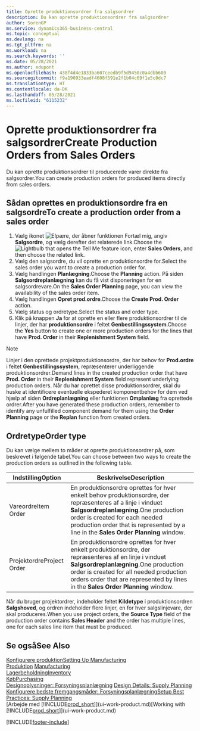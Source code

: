 ```yaml
---
title: Oprette produktionsordrer fra salgsordrer
description: Du kan oprette produktionsordrer fra salgsordrer
author: SorenGP
ms.service: dynamics365-business-central
ms.topic: conceptual
ms.devlang: na
ms.tgt_pltfrm: na
ms.workload: na
ms.search.keywords: ''
ms.date: 05/28/2021
ms.author: edupont
ms.openlocfilehash: 438f4d4e1833ba607ceedb9f5d9450c0a4dbb680
ms.sourcegitcommit: f9a190933eadf4608f591e2f1b04c69f1e5c0dc7
ms.translationtype: HT
ms.contentlocale: da-DK
ms.lasthandoff: 05/28/2021
ms.locfileid: "6115232"
---
```

# <a name="create-production-orders-from-sales-orders"></a><span data-ttu-id="4544f-103">Oprette produktionsordrer fra salgsordrer</span><span class="sxs-lookup"><span data-stu-id="4544f-103">Create Production Orders from Sales Orders</span></span>
<span data-ttu-id="4544f-104">Du kan oprette produktionsordrer til producerede varer direkte fra salgsordrer.</span><span class="sxs-lookup"><span data-stu-id="4544f-104">You can create production orders for produced items directly from sales orders.</span></span>  

## <a name="to-create-a-production-order-from-a-sales-order"></a><span data-ttu-id="4544f-105">Sådan oprettes en produktionsordre fra en salgsordre</span><span class="sxs-lookup"><span data-stu-id="4544f-105">To create a production order from a sales order</span></span>  

1.  <span data-ttu-id="4544f-106">Vælg ikonet ![Elpære, der åbner funktionen Fortæl mig](media/ui-search/search_small.png "Fortæl mig, hvad du vil foretage dig"), angiv **Salgsordre**, og vælg derefter det relaterede link.</span><span class="sxs-lookup"><span data-stu-id="4544f-106">Choose the ![Lightbulb that opens the Tell Me feature](media/ui-search/search_small.png "Tell me what you want to do") icon, enter **Sales Orders**, and then choose the related link.</span></span>  
2.  <span data-ttu-id="4544f-107">Vælg den salgsordre, du vil oprette en produktionsordre for.</span><span class="sxs-lookup"><span data-stu-id="4544f-107">Select the sales order you want to create a production order for.</span></span>  
3.  <span data-ttu-id="4544f-108">Vælg handlingen **Planlægning**.</span><span class="sxs-lookup"><span data-stu-id="4544f-108">Choose the **Planning** action.</span></span> <span data-ttu-id="4544f-109">På siden **Salgsordreplanlægning** kan du få vist disponeringen for en salgsordrevare.</span><span class="sxs-lookup"><span data-stu-id="4544f-109">On the **Sales Order Planning** page, you can view the availability of the sales order item.</span></span>  
4.  <span data-ttu-id="4544f-110">Vælg handlingen **Opret prod.ordre**.</span><span class="sxs-lookup"><span data-stu-id="4544f-110">Choose the **Create Prod. Order** action.</span></span>  
5.  <span data-ttu-id="4544f-111">Vælg status og ordretype.</span><span class="sxs-lookup"><span data-stu-id="4544f-111">Select the status and order type.</span></span>  
6.  <span data-ttu-id="4544f-112">Klik på knappen **Ja** for at oprette en eller flere produktionsordrer til de linjer, der har **produktionsordre** i feltet **Genbestillingssystem**.</span><span class="sxs-lookup"><span data-stu-id="4544f-112">Choose the **Yes** button to create one or more production orders for the lines that have **Prod. Order** in their **Replenishment System** field.</span></span>


> [!NOTE]  
> <span data-ttu-id="4544f-113">Linjer i den oprettede projektproduktionsordre, der har behov for **Prod.ordre** i feltet **Genbestillingssystem**, repræsenterer underliggende produktionsordrer.</span><span class="sxs-lookup"><span data-stu-id="4544f-113">Demand lines in the created production order that have **Prod. Order** in their **Replenishment System** field represent underlying production orders.</span></span> <span data-ttu-id="4544f-114">Når du har oprettet disse produktionsordrer, skal du huske at identificere eventuelle ekspederet komponentbehov for dem ved hjælp af siden **Ordreplanlægning** eller funktionen **Omplanlæg** fra oprettede ordrer.</span><span class="sxs-lookup"><span data-stu-id="4544f-114">After you have generated these production orders, remember to identify any unfulfilled component demand for them using the **Order Planning** page or the **Replan** function from created orders.</span></span> 

## <a name="order-type"></a><span data-ttu-id="4544f-115">Ordretype</span><span class="sxs-lookup"><span data-stu-id="4544f-115">Order type</span></span>  
<span data-ttu-id="4544f-116">Du kan vælge mellem to måder at oprette produktionsordrer på, som beskrevet i følgende tabel.</span><span class="sxs-lookup"><span data-stu-id="4544f-116">You can choose between two ways to create the production orders as outlined in the following table.</span></span>

|<span data-ttu-id="4544f-117">Indstilling</span><span class="sxs-lookup"><span data-stu-id="4544f-117">Option</span></span>|<span data-ttu-id="4544f-118">Beskrivelse</span><span class="sxs-lookup"><span data-stu-id="4544f-118">Description</span></span>|
|------|-----------|
|<span data-ttu-id="4544f-119">Vareordre</span><span class="sxs-lookup"><span data-stu-id="4544f-119">Item Order</span></span>|<span data-ttu-id="4544f-120">En produktionsordre oprettes for hver enkelt behov produktionsordre, der repræsenteres af a linje i vinduet **Salgsordreplanlægning**.</span><span class="sxs-lookup"><span data-stu-id="4544f-120">One production order is created for each needed production order that is represented by a line in the **Sales Order Planning** window.</span></span>|
|<span data-ttu-id="4544f-121">Projektordre</span><span class="sxs-lookup"><span data-stu-id="4544f-121">Project Order</span></span>|<span data-ttu-id="4544f-122">En produktionsordre oprettes for hver enkelt produktionsordre, der repræsenteres af en linje i vinduet **Salgsordreplanlægning**.</span><span class="sxs-lookup"><span data-stu-id="4544f-122">One production order is created for all needed production orders order that are represented by lines in the **Sales Order Planning** window.</span></span> |

<span data-ttu-id="4544f-123">Når du bruger projektordrer, indeholder feltet **Kildetype** i produktionsordren **Salgshoved**, og ordren indeholder flere linjer, en for hver salgslinjevare, der skal produceres.</span><span class="sxs-lookup"><span data-stu-id="4544f-123">When you use project orders, the **Source Type** field of the production order contains **Sales Header** and the order has multiple lines, one for each sales line item that must be produced.</span></span>  


## <a name="see-also"></a><span data-ttu-id="4544f-124">Se også</span><span class="sxs-lookup"><span data-stu-id="4544f-124">See Also</span></span>  
[<span data-ttu-id="4544f-125">Konfigurere produktion</span><span class="sxs-lookup"><span data-stu-id="4544f-125">Setting Up Manufacturing</span></span>](production-configure-production-processes.md)  
<span data-ttu-id="4544f-126">[Produktion](production-manage-manufacturing.md)  </span><span class="sxs-lookup"><span data-stu-id="4544f-126">[Manufacturing](production-manage-manufacturing.md)  </span></span>  
[<span data-ttu-id="4544f-127">Lagerbeholdning</span><span class="sxs-lookup"><span data-stu-id="4544f-127">Inventory</span></span>](inventory-manage-inventory.md)  
[<span data-ttu-id="4544f-128">Køb</span><span class="sxs-lookup"><span data-stu-id="4544f-128">Purchasing</span></span>](purchasing-manage-purchasing.md)  
<span data-ttu-id="4544f-129">[Designoplysninger: Forsyningsplanlægning](design-details-supply-planning.md) </span><span class="sxs-lookup"><span data-stu-id="4544f-129">[Design Details: Supply Planning](design-details-supply-planning.md) </span></span>  
[<span data-ttu-id="4544f-130">Konfigurere bedste fremgangsmåder: Forsyningsplanlægning</span><span class="sxs-lookup"><span data-stu-id="4544f-130">Setup Best Practices: Supply Planning</span></span>](setup-best-practices-supply-planning.md)  
<span data-ttu-id="4544f-131">[Arbejde med [!INCLUDE[prod_short](includes/prod_short.md)]](ui-work-product.md)</span><span class="sxs-lookup"><span data-stu-id="4544f-131">[Working with [!INCLUDE[prod_short](includes/prod_short.md)]](ui-work-product.md)</span></span>


[!INCLUDE[footer-include](includes/footer-banner.md)]
